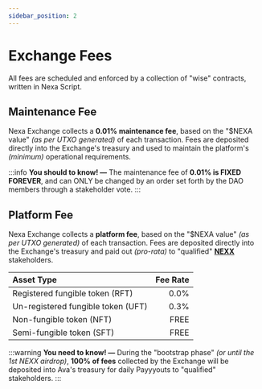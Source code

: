 ```yaml
---
sidebar_position: 2
---
```


# Exchange Fees

All fees are scheduled and enforced by a collection of "wise" contracts, written in Nexa Script.


## Maintenance Fee

Nexa Exchange collects a __0.01% maintenance fee__, based on the "$NEXA value" _(as per UTXO generated)_ of each transaction. Fees are deposited directly into the Exchange's treasury and used to maintain the platform's _(minimum)_ operational requirements.

:::info
__You should to know! —__ The maintenance fee of __0.01% is FIXED FOREVER__, and can ONLY be changed by an order set forth by the DAO members through a stakeholder vote.
:::


## Platform Fee

Nexa Exchange collects a __platform fee__, based on the "$NEXA value" _(as per UTXO generated)_ of each transaction. Fees are deposited directly into the Exchange's treasury and paid out _(pro-rata)_ to "qualified" [__NEXX__](https://nexa.exchange/nexx) stakeholders.

| Asset Type | Fee Rate |
| :---       |     ---: |
| Registered fungible token (RFT) | 0.0% |
| Un-registered fungible token (UFT) | 0.3% |
| Non-fungible token (NFT) | FREE |
| Semi-fungible token (SFT) | FREE |

:::warning
__You need to know! —__ During the "bootstrap phase" _(or until the 1st NEXX airdrop)_, __100% of fees__ collected by the Exchange will be deposited into Ava's treasury for daily Payyyouts to "qualified" stakeholders.
:::
